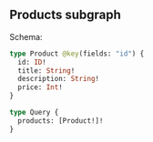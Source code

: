 ## Products subgraph

Schema:

```graphql
type Product @key(fields: "id") {
  id: ID!
  title: String!
  description: String!
  price: Int!
}

type Query {
  products: [Product!]!
}
```
